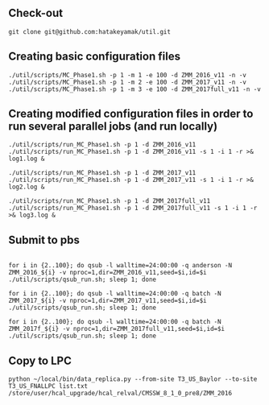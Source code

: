 
Check-out
------------------------------
```
git clone git@github.com:hatakeyamak/util.git
```

Creating basic configuration files
------------------------------
```
./util/scripts/MC_Phase1.sh -p 1 -m 1 -e 100 -d ZMM_2016_v11 -n -v
./util/scripts/MC_Phase1.sh -p 1 -m 2 -e 100 -d ZMM_2017_v11 -n -v
./util/scripts/MC_Phase1.sh -p 1 -m 3 -e 100 -d ZMM_2017full_v11 -n -v
```

Creating modified configuration files in order to run several parallel jobs (and run locally)
---------------------------------------------------------------------------------------------
```
./util/scripts/run_MC_Phase1.sh -p 1 -d ZMM_2016_v11
./util/scripts/run_MC_Phase1.sh -p 1 -d ZMM_2016_v11 -s 1 -i 1 -r >& log1.log &

./util/scripts/run_MC_Phase1.sh -p 1 -d ZMM_2017_v11
./util/scripts/run_MC_Phase1.sh -p 1 -d ZMM_2017_v11 -s 1 -i 1 -r >& log2.log &

./util/scripts/run_MC_Phase1.sh -p 1 -d ZMM_2017full_v11
./util/scripts/run_MC_Phase1.sh -p 1 -d ZMM_2017full_v11 -s 1 -i 1 -r >& log3.log &
```

Submit to pbs
-------------
```

for i in {2..100}; do qsub -l walltime=24:00:00 -q anderson -N ZMM_2016_${i} -v nproc=1,dir=ZMM_2016_v11,seed=$i,id=$i ./util/scripts/qsub_run.sh; sleep 1; done

for i in {2..100}; do qsub -l walltime=24:00:00 -q batch -N ZMM_2017_${i} -v nproc=1,dir=ZMM_2017_v11,seed=$i,id=$i ./util/scripts/qsub_run.sh; sleep 1; done

for i in {2..100}; do qsub -l walltime=24:00:00 -q batch -N ZMM_2017f_${i} -v nproc=1,dir=ZMM_2017full_v11,seed=$i,id=$i ./util/scripts/qsub_run.sh; sleep 1; done
```

Copy to LPC
-----------
```
python ~/local/bin/data_replica.py --from-site T3_US_Baylor --to-site T3_US_FNALLPC list.txt /store/user/hcal_upgrade/hcal_relval/CMSSW_8_1_0_pre8/ZMM_2016
```

